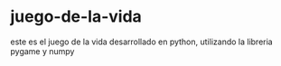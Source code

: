 # juego-de-la-vida

este es el juego de la vida desarrollado en python, utilizando la libreria pygame y numpy 
